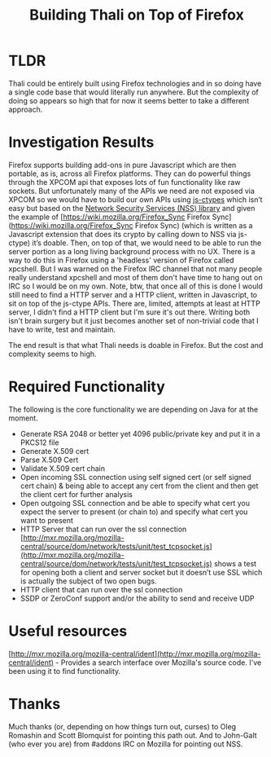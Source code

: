 ﻿---
title: Building Thali on Top of Firefox
layout: default
---

# TLDR 

Thali could be entirely built using Firefox technologies and in so doing have a single code base that would literally run anywhere. But the complexity of doing so appears so high that for now it seems better to take a different approach.

# Investigation Results 

Firefox supports building add-ons in pure Javascript which are then portable, as is, across all Firefox platforms. They can do powerful things through the XPCOM api that exposes lots of fun functionality like raw sockets. But unfortunately many of the APIs we need are not exposed via XPCOM so we would have to build our own APIs using [js-ctypes](https://developer.mozilla.org/en-US/docs/Mozilla/js-ctypes) which isn’t easy but based on the [Network Security Services (NSS) library](https://developer.mozilla.org/en-US/docs/NSS) and given the example of [https://wiki.mozilla.org/Firefox_Sync Firefox Sync](https://wiki.mozilla.org/Firefox_Sync Firefox Sync) (which is written as a Javascript extension that does its crypto by calling down to NSS via js-ctype) it’s doable. Then, on top of that, we would need to be able to run the server portion as a long living background process with no UX. There is a way to do this in Firefox using a 'headless' version of Firefox called xpcshell. But I was warned on the Firefox IRC channel that not many people really understand xpcshell and most of them don't have time to hang out on IRC so I would be on my own. Note, btw, that once all of this is done I would still need to find a HTTP server and a HTTP client, written in Javascript, to sit on top of the js-ctype APIs. There are, limited, attempts at least at HTTP server, I didn't find a HTTP client but I'm sure it's out there. Writing both isn't brain surgery but it just becomes another set of non-trivial code that I have to write, test and maintain.

The end result is that what Thali needs is doable in Firefox. But the cost and complexity seems to high.

# Required Functionality 

The following is the core functionality we are depending on Java for at the moment.

* Generate RSA 2048 or better yet 4096 public/private key and put it in a PKCS12 file
* Generate X.509 cert 
* Parse X.509 Cert
* Validate X.509 cert chain
* Open incoming SSL connection using self signed cert (or self signed cert chain) & being able to accept any cert from the client and then get the client cert for further analysis
* Open outgoing SSL connection and be able to specify what cert you expect the server to present (or chain to) and specify what cert you want to present
* HTTP Server that can run over the ssl connection  [http://mxr.mozilla.org/mozilla-central/source/dom/network/tests/unit/test_tcpsocket.js](http://mxr.mozilla.org/mozilla-central/source/dom/network/tests/unit/test_tcpsocket.js) shows a test for opening both a client and server socket but it doesn’t use SSL which is actually the subject of two open bugs.
* HTTP client that can run over the ssl connection
* SSDP or ZeroConf support and/or the ability to send and receive UDP

# Useful resources 

[http://mxr.mozilla.org/mozilla-central/ident](http://mxr.mozilla.org/mozilla-central/ident) - Provides a search interface over Mozilla's source code. I've been using it to find functionality.

# Thanks 

Much thanks (or, depending on how things turn out, curses) to Oleg Romashin and Scott Blomquist for pointing this path out. And to John-Galt (who ever you are) from #addons IRC on Mozilla for pointing out NSS.

